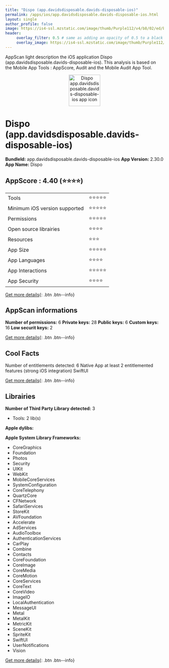 ```yaml
---
title: "Dispo (app.davidsdisposable.davids-disposable-ios)"
permalink: /apps/ios/app.davidsdisposable.davids-disposable-ios.html
layout: single
author_profile: false
image: https://is4-ssl.mzstatic.com/image/thumb/Purple112/v4/b8/02/ed/b802ed02-a695-4860-952a-414bcc6f8d49/AppIcon-0-1x_U007emarketing-0-7-0-85-220.png/512x512bb.jpg
header: 
     overlay_filter: 0.5 # same as adding an opacity of 0.5 to a black background
     overlay_image: https://is4-ssl.mzstatic.com/image/thumb/Purple112/v4/b8/02/ed/b802ed02-a695-4860-952a-414bcc6f8d49/AppIcon-0-1x_U007emarketing-0-7-0-85-220.png/512x512bb.jpg
---
```

AppScan light description the iOS application Dispo (app.davidsdisposable.davids-disposable-ios). This analysis is based on the Mobile App Tools : AppScore, Audit and the Mobile Audit App Tool.

  
  
<div style="text-align: center;"><img src="https://is4-ssl.mzstatic.com/image/thumb/Purple112/v4/b8/02/ed/b802ed02-a695-4860-952a-414bcc6f8d49/AppIcon-0-1x_U007emarketing-0-7-0-85-220.png/512x512bb.jpg" width="100" height="100" alt="Dispo app.davidsdisposable.davids-disposable-ios app icon"></div>  
  
# Dispo (app.davidsdisposable.davids-disposable-ios)

**BundleId:** app.davidsdisposable.davids-disposable-ios
**App Version:** 2.30.0
**App Name:** Dispo


## AppScore : 4.40 (⭐️⭐️⭐️⭐️) 

<table>
<tr><td> Tools </td><td> ⭐️⭐️⭐️⭐️⭐️ </td></tr>
<tr><td> Minimum iOS version supported </td><td> ⭐️⭐️⭐️⭐️⭐️ </td></tr>
<tr><td> Permissions </td><td> ⭐️⭐️⭐️⭐️⭐️ </td></tr>
<tr><td> Open source librairies </td><td> ⭐️⭐️⭐️⭐️ </td></tr>
<tr><td> Resources </td><td> ⭐️⭐️⭐️ </td></tr>
<tr><td> App Size </td><td> ⭐️⭐️⭐️⭐️⭐️ </td></tr>
<tr><td> App Languages </td><td> ⭐️⭐️⭐️⭐️ </td></tr>
<tr><td> App Interactions </td><td> ⭐️⭐️⭐️⭐️⭐️ </td></tr>
<tr><td> App Security </td><td> ⭐️⭐️⭐️⭐️ </td></tr>
</table>

[Get more details](/pricing.html){: .btn .btn--info}  
  
## AppScan informations 

**Number of permissions:** 6
**Private keys:** 28
**Public keys:** 6
**Custom keys:** 16
**Low securit keys:** 2
  
[Get more details](/pricing.html){: .btn .btn--info}

## Cool Facts

Number of entitlements detected: 6
Native App
at least 2 entitlemented features (strong iOS integration)
SwiftUI
  
[Get more details](/pricing.html){: .btn .btn--info}

## Librairies 
**Number of Third Party Library detected:** 3
- Tools: 2 lib(s)

**Apple dylibs:**


**Apple System Library Frameworks:**
- CoreGraphics
- Foundation
- Photos
- Security
- UIKit
- WebKit
- MobileCoreServices
- SystemConfiguration
- CoreTelephony
- QuartzCore
- CFNetwork
- SafariServices
- StoreKit
- AVFoundation
- Accelerate
- AdServices
- AudioToolbox
- AuthenticationServices
- CarPlay
- Combine
- Contacts
- CoreFoundation
- CoreImage
- CoreMedia
- CoreMotion
- CoreServices
- CoreText
- CoreVideo
- ImageIO
- LocalAuthentication
- MessageUI
- Metal
- MetalKit
- MetricKit
- SceneKit
- SpriteKit
- SwiftUI
- UserNotifications
- Vision


  
[Get more details](/pricing.html){: .btn .btn--info}

